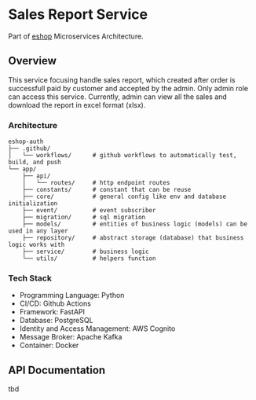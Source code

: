 # Sales Report Service
Part of [eshop](https://github.com/idoyudha/eshop) Microservices Architecture.

## Overview
This service focusing handle sales report, which created after order is successfull paid by customer and accepted by the admin. Only admin role can access this service. Currently, admin can view all the sales and download the report in excel format (xlsx).

### Architecture
```
eshop-auth
├── .github/
│   └── workflows/      # github workflows to automatically test, build, and push
└── app/   
    ├── api/            
    │   └── routes/     # http endpoint routes
    ├── constants/      # constant that can be reuse
    ├── core/           # general config like env and database initialization
    ├── event/          # event subscriber
    ├── migration/      # sql migration
    ├── models/         # entities of business logic (models) can be used in any layer
    ├── repository/     # abstract storage (database) that business logic works with
    ├── service/        # business logic
    └── utils/          # helpers function
```

### Tech Stack
- Programming Language: Python
- CI/CD: Github Actions
- Framework: FastAPI
- Database: PostgreSQL
- Identity and Access Management: AWS Cognito
- Message Broker: Apache Kafka
- Container: Docker

## API Documentation
tbd